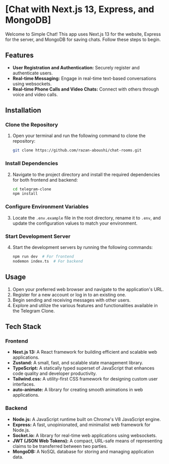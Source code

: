 # [Chat with Next.js 13, Express, and MongoDB]

Welcome to Simple Chat! This app uses Next.js 13 for the website, Express for the server, and MongoDB for saving chats. Follow these steps to begin.

## Features
- **User Registration and Authentication:** Securely register and authenticate users.
- **Real-time Messaging:** Engage in real-time text-based conversations using websockets.
- **Real-time Phone Calls and Video Chats:** Connect with others through voice and video calls.

## Installation

### Clone the Repository
1. Open your terminal and run the following command to clone the repository:

    ```bash
    git clone https://github.com/razan-aboushi/chat-rooms.git
    ```

### Install Dependencies
2. Navigate to the project directory and install the required dependencies for both frontend and backend:

    ```bash
    cd telegram-clone
    npm install
    ```

### Configure Environment Variables
3. Locate the `.env.example` file in the root directory, rename it to `.env`, and update the configuration values to match your environment.

### Start Development Server
4. Start the development servers by running the following commands:

    ```bash
    npm run dev  # For frontend
    nodemon index.ts  # For backend
    ```

## Usage

1. Open your preferred web browser and navigate to the application's URL.
2. Register for a new account or log in to an existing one.
3. Begin sending and receiving messages with other users.
4. Explore and utilize the various features and functionalities available in the Telegram Clone.

## Tech Stack

### Frontend
- **Next.js 13:** A React framework for building efficient and scalable web applications.
- **Zustand:** A small, fast, and scalable state management library.
- **TypeScript:** A statically typed superset of JavaScript that enhances code quality and developer productivity.
- **Tailwind.css:** A utility-first CSS framework for designing custom user interfaces.
- **auto-animate:** A library for creating smooth animations in web applications.

### Backend
- **Node.js:** A JavaScript runtime built on Chrome's V8 JavaScript engine.
- **Express:** A fast, unopinionated, and minimalist web framework for Node.js.
- **Socket.io:** A library for real-time web applications using websockets.
- **JWT (JSON Web Tokens):** A compact, URL-safe means of representing claims to be transferred between two parties.
- **MongoDB:** A NoSQL database for storing and managing application data.

